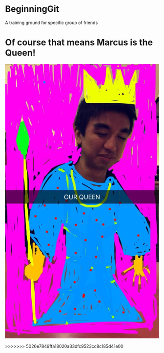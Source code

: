 BeginningGit
============

A training ground for specific group of friends

Of course that means Marcus is the Queen!
=======
<p align="center">
<img width="600px" src="/res/images/picture.jpg" alt="MBE"/>
</p>
>>>>>>> 5026e7849ffa18020a33dfc9523cc8c185d41e00
